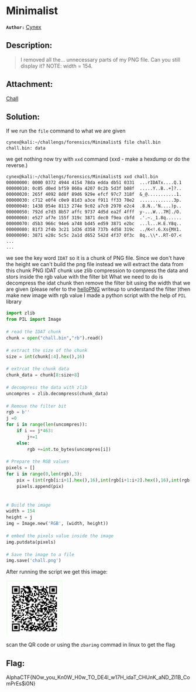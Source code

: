 # Minimalist

**`Author:`** [Cynex](https://github.com/cynex-k)

## Description:
> I removed all the... unnecessary parts of my PNG file.
   Can you still display it?
   NOTE: width = 154.
## Attachment:
[Chall](../chall.bin)

## Solution:
If we run the `file` command to what we are given 
```
cynex@kali:~/challengs/forensics/Minimalist$ file chall.bin 
chall.bin: data
```
we get nothing now try with `xxd` command (xxd - make a hexdump or do the reverse.)
```
cynex@kali:~/challengs/forensics/Minimalist$ xxd chall.bin
00000000: 0000 0372 4944 4154 78da edda db51 0331  ...rIDATx....Q.1
00000010: 0c05 d0ed bf59 860a 4207 0c2b 5d3f b08f  .....Y..B..+]?..
00000020: 265f 4092 8d8f 89d6 929e efcf 97c7 318f  &_@...........1.
00000030: c712 e0f4 c0e9 81d3 a3ce f911 ff33 70e2  .............3p.
00000040: 1438 054e 8113 274e 9c02 a7c0 2970 e2c4  .8.N..'N....)p..
00000050: 792d e7d3 8b57 affc 9737 4d5d ea2f 4fff  y-...W...7M]./O.
00000060: e527 af7e 155f 319c 3871 dec0 f9ea cbfd  .'.~._1.8q......
00000070: d5b3 966c 94e6 a748 bd45 ed59 3871 e2bc  ...l...H.E.Y8q..
00000080: 81f3 2f4b 3c21 1d36 d358 737b 4d58 319c  ../K<!.6.Xs{MX1.
00000090: 3871 e28c 5c5c 2a1d d652 542d 4f37 0f3c  8q..\\*..RT-O7.<
...
...
```
we see the key word `IDAT` so it is a chunk of PNG file.
Since we don't have the height we can't build the png file instead we will extract the data from this chunk 
PNG IDAT chunk use zlib compression to compress the data and stors inside the rgb value with the filter bit 
What we need to do is decompress the idat chunk then remove the filter bit using the width that we are given (please refer to the [helloPNG](../../HelloPNG/solution) writeup to understand the filter )then make new image with rgb value
I made a python script with the help of `PIL` library 
```python
import zlib 
from PIL import Image

# read the IDAT chunk 
chunk = open("chall.bin","rb").read()

# extract the size of the chunk
size = int(chunk[:4].hex(),16)

# extrcat the chunk data
chunk_data = chunk[8:size+8]

# decompress the data with zlib
uncompres = zlib.decompress(chunk_data)

# Remove the filter bit 
rgb = b''
j =0
for i in range(len(uncompres)):
    if i == j*463:
        j+=1
    else:
        rgb +=int.to_bytes(uncompres[i])

# Prepare the RGB values
pixels = []
for i in range(0,len(rgb),3):
    pix = (int(rgb[i:i+1].hex(),16),int(rgb[i+1:i+2].hex(),16),int(rgb[i+2:i+3].hex(),16))
    pixels.append(pix)


# Build the image
width = 154
height = j
img = Image.new('RGB', (width, height))

# embed the pixels value inside the image
img.putdata(pixels)

# Save the image to a file
img.save('chall.png')
```

After running the script we get this image:

![chall.png](./chall.png) 

scan the QR code or using the `zbarimg` commad in linux to get the flag

## Flag:
AlphaCTF{NOw_you_Kn0W_H0w_TO_DE4l_w17H_idaT_CHUnK_aND_Zl1B_ComPrEs$i0N}
